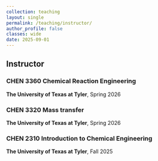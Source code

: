 ```yaml
---
collection: teaching
layout: single
permalink: /teaching/instructor/
author_profile: false
classes: wide
date: 2025-09-01
---
```


## Instructor

### CHEN 3360 Chemical Reaction Engineering 
**The University of Texas at Tyler**, Spring 2026

### CHEN 3320 Mass transfer
**The University of Texas at Tyler**, Spring 2026

### CHEN 2310 Introduction to Chemical Engineering
**The University of Texas at Tyler**, Fall 2025
